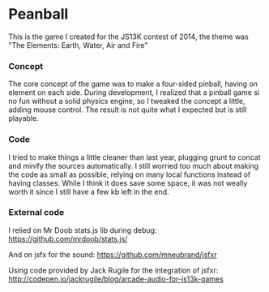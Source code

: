 # Peanball

This is the game I created for the JS13K contest of 2014, the theme was "The Elements: Earth, Water, Air and Fire"


### Concept

The core concept of the game was to make a four-sided pinball, having on element on each side. During development, I realized that a pinball game si no fun without a solid physics engine, so I tweaked the concept a little, adding mouse control. The result is not quite what I expected but is still playable.


### Code

I tried to make things a little cleaner than last year, plugging grunt to concat and minify the sources automatically. I still worried too much about making the code as small as possible, relying on many local functions instead of having classes. While I think it does save some space, it was not weally worth it since I still have a few kb left in the end.



### External code

I relied on Mr Doob stats.js lib during debug:
https://github.com/mrdoob/stats.js/

And on jsfx for the sound:
https://github.com/mneubrand/jsfxr

Using code provided by Jack Rugile for the integration of jsfxr:
http://codepen.io/jackrugile/blog/arcade-audio-for-js13k-games
